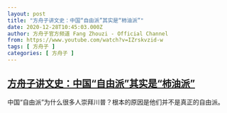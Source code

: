 ```yaml
---
layout: post
title: "方舟子讲文史：中国“自由派”其实是“柿油派”"
date: 2020-12-28T10:45:03.000Z
author: 方舟子官方频道 Fang Zhouzi - Official Channel
from: https://www.youtube.com/watch?v=IZrskvzid-w
tags: [ 方舟子 ]
categories: [ 方舟子 ]
---
```

<!--1609152303000-->
[方舟子讲文史：中国“自由派”其实是“柿油派”](https://www.youtube.com/watch?v=IZrskvzid-w)
------

<div>
中国“自由派”为什么很多人崇拜川普？根本的原因是他们并不是真正的自由派。
</div>
